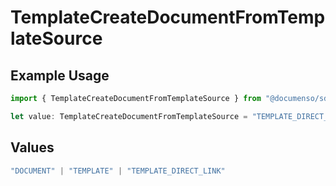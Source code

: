 # TemplateCreateDocumentFromTemplateSource

## Example Usage

```typescript
import { TemplateCreateDocumentFromTemplateSource } from "@documenso/sdk-typescript/models/operations";

let value: TemplateCreateDocumentFromTemplateSource = "TEMPLATE_DIRECT_LINK";
```

## Values

```typescript
"DOCUMENT" | "TEMPLATE" | "TEMPLATE_DIRECT_LINK"
```